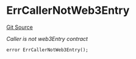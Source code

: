 # ErrCallerNotWeb3Entry
[Git Source](https://github.com/Crossbell-Box/Crossbell-Contracts/blob/301046e95eacfa631ca751822adb220cbb30103a/contracts/libraries/Error.sol)

*Caller is not web3Entry contract*


```solidity
error ErrCallerNotWeb3Entry();
```

